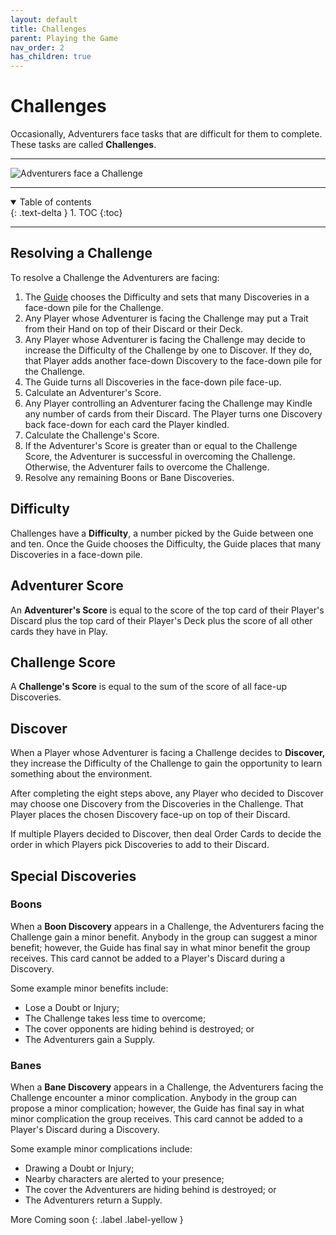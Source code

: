 ```yaml
---
layout: default
title: Challenges
parent: Playing the Game
nav_order: 2
has_children: true
---
```



# Challenges

Occasionally, Adventurers face tasks that are difficult for them to complete. These tasks are called **Challenges**.

---

<img src="https://plerpsandplerps.github.io/Sprouting-Tales/artwork/Art_Challenge.png" alt="Adventurers face a Challenge">

---

<details open markdown="block">
  <summary>
    Table of contents
  </summary>
  {: .text-delta }
1. TOC
{:toc}
</details>

---

## Resolving a Challenge

To resolve a Challenge the Adventurers are facing:
1. The [Guide](Guide.md) chooses the Difficulty and sets that many Discoveries in a face-down pile for the Challenge. 
2. Any Player whose Adventurer is facing the Challenge may put a Trait from their Hand on top of their Discard or their Deck.
2. Any Player whose Adventurer is facing the Challenge may decide to increase the Difficulty of the Challenge by one to Discover. If they do, that Player adds another face-down Discovery to the face-down pile for the Challenge.
3. The Guide turns all Discoveries in the face-down pile face-up.
4. Calculate an Adventurer's Score. 
6. Any Player controlling an Adventurer facing the Challenge may Kindle any number of cards from their Discard. The Player turns one Discovery back face-down for each card the Player kindled.
7. Calculate the Challenge's Score.
8. If the Adventurer's Score is greater than or equal to the Challenge Score, the Adventurer is successful in overcoming the Challenge. Otherwise, the Adventurer fails to overcome the Challenge. 
9. Resolve any remaining Boons or Bane Discoveries. 

## Difficulty

Challenges have a **Difficulty**, a number picked by the Guide between one and ten. Once the Guide chooses the Difficulty, the Guide places that many Discoveries in a face-down pile. 

## Adventurer Score

An **Adventurer's Score** is equal to the score of the top card of their Player's Discard plus the top card of their Player's Deck plus the score of all other cards they have in Play. 

## Challenge Score

A **Challenge's Score** is equal to the sum of the score of all face-up Discoveries.

## Discover

When a Player whose Adventurer is facing a Challenge decides to **Discover,** they increase the Difficulty of the Challenge to gain the opportunity to learn something about the environment. 

After completing the eight steps above, any Player who decided to Discover may choose one Discovery from the Discoveries in the Challenge. That Player places the chosen Discovery face-up on top of their Discard. 

If multiple Players decided to Discover, then deal Order Cards to decide the order in which Players pick Discoveries to add to their Discard. 

## Special Discoveries

### Boons

When a **Boon Discovery** appears in a Challenge, the Adventurers facing the Challenge gain a minor benefit. Anybody in the group can suggest a minor benefit; however, the Guide has final say in what minor benefit the group receives. This card cannot be added to a Player's Discard during a Discovery. 

Some example minor benefits include:
- Lose a Doubt or Injury; 
- The Challenge takes less time to overcome;
- The cover opponents are hiding behind is destroyed; or
- The Adventurers gain a Supply. 

### Banes

When a **Bane Discovery** appears in a Challenge, the Adventurers facing the Challenge encounter a minor complication. Anybody in the group can propose a minor complication; however, the Guide has final say in what minor complication the group receives. This card cannot be added to a Player's Discard during a Discovery. 

Some example minor complications include: 
- Drawing a Doubt or Injury;
- Nearby characters are alerted to your presence;
- The cover the Adventurers are hiding behind is destroyed; or
- The Adventurers return a Supply. 

<div markdown="1">
More Coming soon
{: .label .label-yellow }
</div>

<!-- 

## Example Challenge Resolution

-->